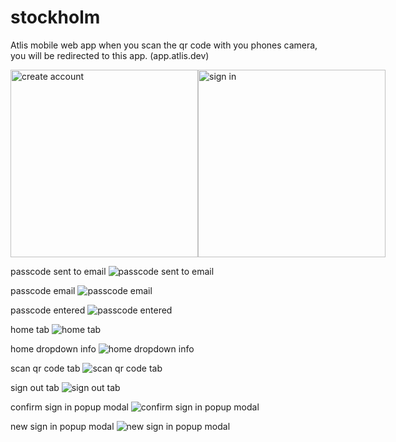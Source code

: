 # stockholm

Atlis mobile web app when you scan the qr code with you phones camera, you will be redirected to this app. (app.atlis.dev)

<div style="display:flex;">
<img alt="create account" src="./img/create_account.PNG" height="300">
<img alt="sign in" src="./img/sign_in.PNG" height="300">
</div>

passcode sent to email
![passcode sent to email](./img/passcode_sent.PNG)

passcode email
![passcode email](./img/passcode_email.PNG)

passcode entered
![passcode entered](./img/enter_passcode.PNG)

home tab
![home tab](./img/home_tab.PNG)

home dropdown info
![home dropdown info](./img/home_dropdown_info.PNG)

scan qr code tab
![scan qr code tab](./img/scanqr_tab.PNG)

sign out tab
![sign out tab](./img/account_signout_tab.PNG)

confirm sign in popup modal
![confirm sign in popup modal](./img/signin_confirm.PNG)

new sign in popup modal
![new sign in popup modal](./img/new_signin.PNG)


